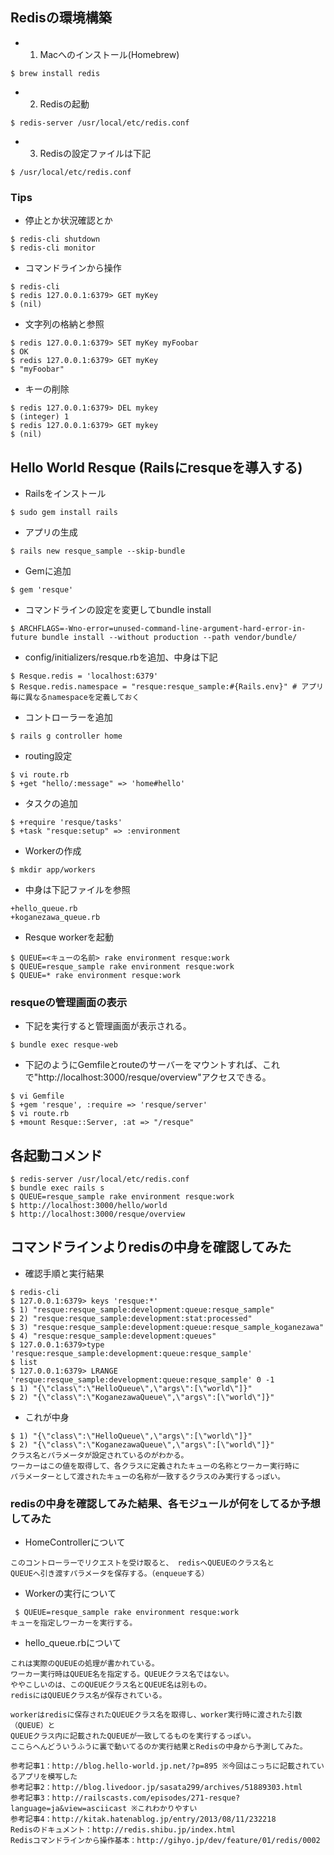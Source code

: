 ## Redisの環境構築 ##

* 01. Macへのインストール(Homebrew)
```
$ brew install redis
```

* 02. Redisの起動
```
$ redis-server /usr/local/etc/redis.conf
```

* 03. Redisの設定ファイルは下記
```
$ /usr/local/etc/redis.conf
```

### Tips ###

* 停止とか状況確認とか
```
$ redis-cli shutdown
$ redis-cli monitor
```

* コマンドラインから操作
```
$ redis-cli
$ redis 127.0.0.1:6379> GET myKey
$ (nil)
```

* 文字列の格納と参照
```
$ redis 127.0.0.1:6379> SET myKey myFoobar
$ OK
$ redis 127.0.0.1:6379> GET myKey
$ "myFoobar"
```

* キーの削除
```
$ redis 127.0.0.1:6379> DEL mykey
$ (integer) 1
$ redis 127.0.0.1:6379> GET mykey
$ (nil)
```

## Hello World Resque (Railsにresqueを導入する) ##
* Railsをインストール
```
$ sudo gem install rails
```

* アプリの生成
```
$ rails new resque_sample --skip-bundle
```

*  Gemに追加
```
$ gem 'resque'
```

* コマンドラインの設定を変更してbundle install
```
$ ARCHFLAGS=-Wno-error=unused-command-line-argument-hard-error-in-future bundle install --without production --path vendor/bundle/
```

* config/initializers/resque.rbを追加、中身は下記
```
$ Resque.redis = 'localhost:6379'
$ Resque.redis.namespace = "resque:resque_sample:#{Rails.env}" # アプリ毎に異なるnamespaceを定義しておく
```

* コントローラーを追加
```
$ rails g controller home
```

* routing設定
```
$ vi route.rb
$ +get "hello/:message" => 'home#hello'
```

* タスクの追加
```
$ +require 'resque/tasks'
$ +task "resque:setup" => :environment
```

* Workerの作成
```
$ mkdir app/workers
```
* 中身は下記ファイルを参照
```
+hello_queue.rb
+koganezawa_queue.rb
```

* Resque workerを起動
```
$ QUEUE=<キューの名前> rake environment resque:work
$ QUEUE=resque_sample rake environment resque:work
$ QUEUE=* rake environment resque:work
```

### resqueの管理画面の表示 ###

* 下記を実行すると管理画面が表示される。
```
$ bundle exec resque-web
```

* 下記のようにGemfileとrouteのサーバーをマウントすれば、これで"http://localhost:3000/resque/overview"アクセスできる。
```
$ vi Gemfile
$ +gem 'resque', :require => 'resque/server'
$ vi route.rb
$ +mount Resque::Server, :at => "/resque"
```

## 各起動コメンド ##
```
$ redis-server /usr/local/etc/redis.conf
$ bundle exec rails s
$ QUEUE=resque_sample rake environment resque:work
$ http://localhost:3000/hello/world
$ http://localhost:3000/resque/overview
```

## コマンドラインよりredisの中身を確認してみた ##
* 確認手順と実行結果
```
$ redis-cli
$ 127.0.0.1:6379> keys 'resque:*'
$ 1) "resque:resque_sample:development:queue:resque_sample"
$ 2) "resque:resque_sample:development:stat:processed"
$ 3) "resque:resque_sample:development:queue:resque_sample_koganezawa"
$ 4) "resque:resque_sample:development:queues"
$ 127.0.0.1:6379>type 'resque:resque_sample:development:queue:resque_sample'
$ list
$ 127.0.0.1:6379> LRANGE 'resque:resque_sample:development:queue:resque_sample' 0 -1
$ 1) "{\"class\":\"HelloQueue\",\"args\":[\"world\"]}" 
$ 2) "{\"class\":\"KoganezawaQueue\",\"args\":[\"world\"]}"
```

* これが中身
```
$ 1) "{\"class\":\"HelloQueue\",\"args\":[\"world\"]}" 
$ 2) "{\"class\":\"KoganezawaQueue\",\"args\":[\"world\"]}"
クラス名とパラメータが設定されているのがわかる。
ワーカーはこの値を取得して、各クラスに定義されたキューの名称とワーカー実行時に
パラメーターとして渡されたキューの名称が一致するクラスのみ実行するっぽい。
```

### redisの中身を確認してみた結果、各モジュールが何をしてるか予想してみた ###

* HomeControllerについて
```
このコントローラーでリクエストを受け取ると、 redisへQUEUEのクラス名と
QUEUEへ引き渡すパラメータを保存する。（enqueueする）
```

* Workerの実行について
```
 $ QUEUE=resque_sample rake environment resque:work
キューを指定しワーカーを実行する。
```

* hello_queue.rbについて
```
これは実際のQUEUEの処理が書かれている。
ワーカー実行時はQUEUE名を指定する。QUEUEクラス名ではない。
ややこしいのは、このQUEUEクラス名とQUEUE名は別もの。
redisにはQUEUEクラス名が保存されている。

workerはredisに保存されたQUEUEクラス名を取得し、worker実行時に渡された引数（QUEUE）と
QUEUEクラス内に記載されたQUEUEが一致してるものを実行するっぽい。
ここらへんどういうふうに裏で動いてるのか実行結果とRedisの中身から予測してみた。
```

```
参考記事1：http://blog.hello-world.jp.net/?p=895 ※今回はこっちに記載されているアプリを模写した
参考記事2：http://blog.livedoor.jp/sasata299/archives/51889303.html
参考記事3：http://railscasts.com/episodes/271-resque?language=ja&view=asciicast ※これわかりやすい
参考記事4：http://kitak.hatenablog.jp/entry/2013/08/11/232218
Redisのドキュメント：http://redis.shibu.jp/index.html
Redisコマンドラインから操作基本：http://gihyo.jp/dev/feature/01/redis/0002
```

